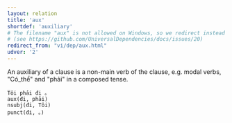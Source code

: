 ```yaml
---
layout: relation
title: 'aux'
shortdef: 'auxiliary'
# The filename "aux" is not allowed on Windows, so we redirect instead
# (see https://github.com/UniversalDependencies/docs/issues/20)
redirect_from: "vi/dep/aux.html"
udver: '2'
---
```


An auxiliary of a clause is a non-main verb of the clause, e.g. modal verbs, "Có_thể" and "phải" in
a composed tense.

~~~ sdparse
Tôi phải đi 。
aux(đi, phải)
nsubj(đi, Tôi)
punct(đi, 。)
~~~

<!-- Interlanguage links updated So kvě 14 19:03:04 CEST 2022 -->
